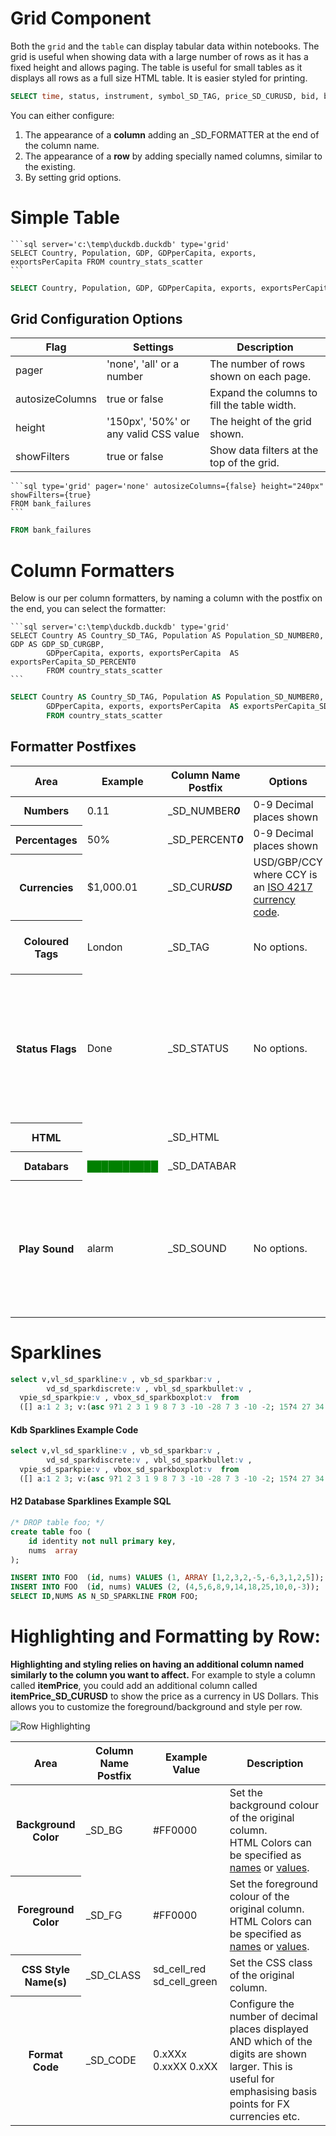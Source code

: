 # Grid Component

Both the ``grid`` and the ``table`` can display tabular data within notebooks. 
The grid is useful when showing data with a large number of rows as it has a fixed height and allows paging.
The table is useful for small tables as it displays all rows as a full size HTML table. It is easier styled for printing.

```sql server='c:\temp\duckdb.duckdb' type='grid'
SELECT time, status, instrument, symbol_SD_TAG, price_SD_CURUSD, bid, bid_SD_BG, bid_SD_CODE, percent_SD_PERCENT0, percbar_SD_DATABAR, bid_SD_FG FROM quotes ORDER BY time ASC
```

You can either configure:

 1. The appearance of a **column** adding an _SD_FORMATTER at the end of the column name.
 2. The appearance of a **row** by adding specially named columns, similar to the existing.
 3. By setting grid options.

# Simple Table

````
```sql server='c:\temp\duckdb.duckdb' type='grid'
SELECT Country, Population, GDP, GDPperCapita, exports, exportsPerCapita FROM country_stats_scatter
```
````

```sql server='c:\temp\duckdb.duckdb' type='grid'
SELECT Country, Population, GDP, GDPperCapita, exports, exportsPerCapita FROM country_stats_scatter
```

## Grid Configuration Options

| Flag    | Settings | Description |
| -------- | ------- | ------- |
| pager  | 'none', 'all' or a number    | The number of rows shown on each page. |
| autosizeColumns | true or false     | Expand the columns to fill the table width. |
| height  | '150px', '50%' or any valid CSS value  | The height of the grid shown.  |
| showFilters  | true or false  | Show data filters at the top of the grid.  |

````
```sql type='grid' pager='none' autosizeColumns={false} height="240px" showFilters={true}
FROM bank_failures
```
````

```sql server='c:\temp\duckdb.duckdb' type='grid' pager='none' autosizeColumns={false} height="240px" showFilters={true}
FROM bank_failures
```

# Column Formatters

Below is our per column formatters, by naming a column with the postfix on the end, you can select the formatter:

````
```sql server='c:\temp\duckdb.duckdb' type='grid'
SELECT Country AS Country_SD_TAG, Population AS Population_SD_NUMBER0, GDP AS GDP_SD_CURGBP, 
        GDPperCapita, exports, exportsPerCapita  AS exportsPerCapita_SD_PERCENT0 
        FROM country_stats_scatter
```
````

```sql server='c:\temp\duckdb.duckdb' type='grid'
SELECT Country AS Country_SD_TAG, Population AS Population_SD_NUMBER0, GDP AS GDP_SD_CURGBP, 
        GDPperCapita, exports, exportsPerCapita  AS exportsPerCapita_SD_PERCENT0
        FROM country_stats_scatter
```

## Formatter Postfixes

<table>
<thead>
<tr>
<th>Area</th>
<th>Example</th>
<th>Column Name Postfix</th>
<th>Options</th>
<th>Description</th>
</tr>
</thead>
<tbody>
<tr>
<th>Numbers</th>
<td>0.11</td>
<td>_SD_NUMBER<b><i>0</i></b></td>
<td>0-9 Decimal places shown</td>
<td>Display as a number with thousand separators and decimal places.</td>
</tr>

<tr>
<th>Percentages</th>
<td>50%</td>
<td>_SD_PERCENT<b><i>0</i></b></td>
<td>0-9 Decimal places shown</td>
<td>Display as a percentage % with thousand separators and decimal places.</td>
</tr>
<tr>
<th>Currencies</th>
<td>$1,000.01</td>
<td>_SD_CUR<b><i>USD</i></b></td>
<td>USD/GBP/CCY where CCY is an <a href="https://en.wikipedia.org/wiki/ISO_4217">ISO 4217 currency code</a>. </td>
<td>Display an amount in a given currency. Always showing decimal places as appropriate.</td>
</tr>
<tr>
<th>Coloured Tags</th>
<td><span class="bp4-tag bp4-intent-primary .modifier">London</span></td>
<td>_SD_TAG</td>
<td>No options.</td>
<td>Highlight the text with a randomly selected color based on the text. So that the same text generates the same color.
   For more custom highlighting use <a href="#rawhtml">raw html</a>.</td>
</tr>
<tr>
<th>Status Flags</th>
<td><span class="bp4-tag bp4-intent-success .modifier">Done</span></td>
<td>_SD_STATUS</td>
<td>No options.</td>
<td>Highlight the text with an appropriate color based on the text content assuming the text represents a task. e.g.
<ul>
<li>Blue = new, open, created, ready, starting</li>
<li>Amber = runnable, waiting, partial, blocked, flagged, suspended, paused, stopping</li>
<li>Red = removed, cancelled, rejected, stopped</li>
<li>Green = terminated, resolved, closed, done, complete, filled, running</li>
</ul>
For more custom highlighting use <a href="#rawhtml">raw html</a>.
</td>
</tr>
<tr>
<th>HTML</th>
<td></td>
<td>_SD_HTML</td>
<td></td>
<td>Display the column content exactly as-is, rendering any HTML tags.</td>
</tr>
<tr>
<th>Databars</th>
<td><span class="databar" title="100%" style="color: green;">██████████</span></td>
<td>_SD_DATABAR</td>
<td>&nbsp;</td>
<td>Given a value between 0-1 i.e. a ratio or percent, draw it as a bar with size proportional to percentage.</td>
</tr>
<tr>
<th>Play Sound</th>
<td><span class="bp4-tag bp4-intent-success .modifier">alarm</span></td>
<td>_SD_SOUND</td>
<td>No options.</td>
<td>Play a sound or read the text out loud.
<ul>
<li><b>Pre-installed sounds</b> include: alarm, bell, buzzer, kaching, sheep, siren, stockbell, trumpet, uhoh.</li>
<li><b>URLs</b> beginning with http will be played if possible. e.g. https://www.timestored.com/files/goodresult.mp3</li>
<li><b>Text</b> will be read out loud using the system Text To Speech</li>
</ul>
For more information see <a href="#rawhtml">raw html</a>.
</td>
</tr>
</tbody>
</table>


# Sparklines

```sql server='localhost:5000' type='grid' height='150px'
select v,vl_sd_sparkline:v , vb_sd_sparkbar:v ,
        vd_sd_sparkdiscrete:v , vbl_sd_sparkbullet:v ,
  vpie_sd_sparkpie:v , vbox_sd_sparkboxplot:v  from 
  ([] a:1 2 3; v:(asc 9?1 2 3 1 9 8 7 3 -10 -28 7 3 -10 -2; 15?4 27 34 52 54 59  -4 -30 -45 52 54 59 61 68 78 82 85 87 91 93 100 ;6 6 6 6 6 -6 2 2 0))
```

#### Kdb Sparklines Example Code

```sql showcodeonly
select v,vl_sd_sparkline:v , vb_sd_sparkbar:v ,
        vd_sd_sparkdiscrete:v , vbl_sd_sparkbullet:v ,
  vpie_sd_sparkpie:v , vbox_sd_sparkboxplot:v  from 
  ([] a:1 2 3; v:(asc 9?1 2 3 1 9 8 7 3 -10 -28 7 3 -10 -2; 15?4 27 34 52 54 59  -4 -30 -45 52 54 59 61 68 78 82 85 87 91 93 100 ;6 6 6 6 6 -6 2 2 0))
```

#### H2 Database Sparklines Example SQL

```sql showcodeonly
/* DROP table foo; */
create table foo (
	id identity not null primary key,
	nums  array
); 

INSERT INTO FOO  (id, nums) VALUES (1, ARRAY [1,2,3,2,-5,-6,3,1,2,5]);
INSERT INTO FOO  (id, nums) VALUES (2, (4,5,6,8,9,14,18,25,10,0,-3));
SELECT ID,NUMS AS N_SD_SPARKLINE FROM FOO; 
```


# Highlighting and Formatting by Row:

**Highlighting and styling relies on having an additional column named similarly to the column you want to affect.**
For example to style a column called **itemPrice**, you could add an additional column called **itemPrice_SD_CURUSD** to show the price as a currency in US Dollars.
This allows you to customize the foreground/background and style per row.

![Row Highlighting](https://www.timestored.com/pulse/help/img/table-example-pulse-highlight-rows.png)

<table class="bp4-html-table bp4-html-table-bordered bp4-html-table-condensed bp4-html-table-striped">
		<thead>
			<tr>
				<th>Area</th>
				<th>Column Name Postfix</th>
				<th>Example Value</th>
				<th>Description</th>
			</tr>
		</thead>
		<tbody>
			<tr>
				<th>Background Color</th>
				<td>_SD_BG</td>
				<td>#FF0000</td>
				<td>Set the background colour of the original column.
					<br>HTML Colors can be specified as <a href="https://www.w3schools.com/html/html_colors.asp">names</a> or <a href="https://www.geeksforgeeks.org/html-font-color-attribute/">values</a>.</td>
			</tr>
			<tr>
				<th>Foreground Color</th>
				<td>_SD_FG</td>
				<td>#FF0000</td>
				<td>Set the foreground colour of the original column.
					<br>HTML Colors can be specified as <a href="https://www.w3schools.com/html/html_colors.asp">names</a> or <a href="https://www.geeksforgeeks.org/html-font-color-attribute/">values</a>.</td>
			</tr>
			<tr>
				<th>CSS Style Name(s)</th>
				<td>_SD_CLASS</td>
				<td>sd_cell_red sd_cell_green</td>
				<td>Set the CSS class of the original column.</td>
			</tr>
			<tr>
				<th>Format Code</th>
				<td>_SD_CODE</td>
				<td>0.xXXx 0.xxXX 0.xXX</td>
				<td>Configure the number of decimal places displayed AND which of the digits are shown larger. This is useful for emphasising basis points for FX currencies etc.</td>
			</tr>
		</tbody>
	</table>